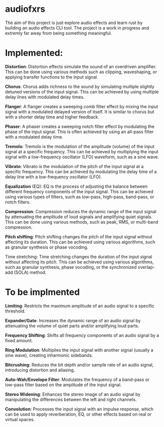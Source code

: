 # audiofxrs 
    
The aim of this project is just explore audio effects and learn rust by building an audio effects CLI tool. The project is a work in progress and extremly far away from being something meaningful.

# Implemented:

**Distortion**: Distortion effects simulate the sound of an overdriven amplifier. This can be done using various methods such as clipping, waveshaping, or applying transfer functions to the input signal.

**Chorus**: Chorus adds richness to the sound by simulating multiple slightly detuned versions of the input signal. This can be achieved by using multiple delay lines with modulated delay times.

**Flanger**: A flanger creates a sweeping comb filter effect by mixing the input signal with a modulated delayed version of itself. It is similar to chorus but with a shorter delay time and higher feedback.

**Phaser**: A phaser creates a sweeping notch filter effect by modulating the phase of the input signal. This is often achieved by using an all-pass filter with a modulated delay time.

**Tremolo**: Tremolo is the modulation of the amplitude (volume) of the input signal at a specific frequency. This can be achieved by multiplying the input signal with a low-frequency oscillator (LFO) waveform, such as a sine wave.

**Vibrato**: Vibrato is the modulation of the pitch of the input signal at a specific frequency. This can be achieved by modulating the delay time of a delay line with a low-frequency oscillator (LFO).

**Equalization** (EQ): EQ is the process of adjusting the balance between different frequency components of the input signal. This can be achieved using various types of filters, such as low-pass, high-pass, band-pass, or notch filters.

**Compression**: Compression reduces the dynamic range of the input signal by attenuating the amplitude of loud signals and amplifying quiet signals. This can be done using various methods, such as peak, RMS, or multi-band compression.

**Pitch shifting**: Pitch shifting changes the pitch of the input signal without affecting its duration. This can be achieved using various algorithms, such as granular synthesis or phase vocoding.

Time stretching: Time stretching changes the duration of the input signal without affecting its pitch. This can be achieved using various algorithms, such as granular synthesis, phase vocoding, or the synchronized overlap-add (SOLA) method.

# To be implmented 
**Limiting**: Restricts the maximum amplitude of an audio signal to a specific threshold.

**Expander/Gate**: Increases the dynamic range of an audio signal by attenuating the volume of quiet parts and/or amplifying loud parts.

**Frequency Shifting**: Shifts all frequency components of an audio signal by a fixed amount.

**Ring Modulation**: Multiplies the input signal with another signal (usually a sine wave), creating inharmonic sidebands.

**Bitcrushing**: Reduces the bit depth and/or sample rate of an audio signal, introducing distortion and aliasing.

**Auto-Wah/Envelope Filter**: Modulates the frequency of a band-pass or low-pass filter based on the amplitude of the input signal.

**Stereo Widening**: Enhances the stereo image of an audio signal by manipulating the differences between the left and right channels.

**Convolution**: Processes the input signal with an impulse response, which can be used to apply reverberation, EQ, or other effects based on real or virtual spaces.



